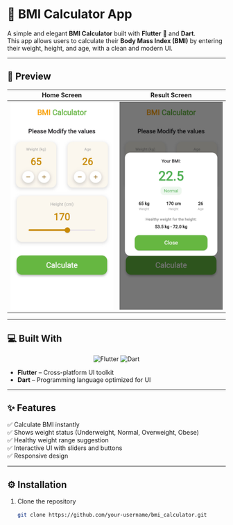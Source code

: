 # 📱 BMI Calculator App  

A simple and elegant **BMI Calculator** built with **Flutter** 💙 and **Dart**.  
This app allows users to calculate their **Body Mass Index (BMI)** by entering their weight, height, and age, with a clean and modern UI.  

---

## 🚀 Preview  

| Home Screen | Result Screen |
|-------------|---------------|
| ![Home](assets/images/image1.jpg) | ![Result](assets/images/image2.jpg) |

---

## 💻 Built With  

<p align="center">
  <img src="https://upload.wikimedia.org/wikipedia/commons/1/17/Google-flutter-logo.png" alt="Flutter" width="100" />
  <img src="https://upload.wikimedia.org/wikipedia/commons/7/7e/Dart-logo.png" alt="Dart" width="100" />
</p>

- **Flutter** – Cross-platform UI toolkit  
- **Dart** – Programming language optimized for UI  

---

## ✨ Features  

✅ Calculate BMI instantly  
✅ Shows weight status (Underweight, Normal, Overweight, Obese)  
✅ Healthy weight range suggestion  
✅ Interactive UI with sliders and buttons  
✅ Responsive design  

---

## ⚙️ Installation  

1. Clone the repository  
   ```bash
   git clone https://github.com/your-username/bmi_calculator.git
